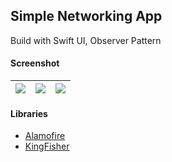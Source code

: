 ## Simple Networking App ##

Build with Swift UI, Observer Pattern

#### Screenshot ####
| ![](https://i.imgur.com/6Athvlp.png) | ![](https://i.imgur.com/ltyTwCd.png) | ![](https://i.imgur.com/Cz0GKEI.png) |
| :---: | :---: | :---: |

#### Libraries ###
- [Alamofire](https://cocoapods.org/pods/Alamofire)
- [KingFisher](https://cocoapods.org/pods/Kingfisher)
